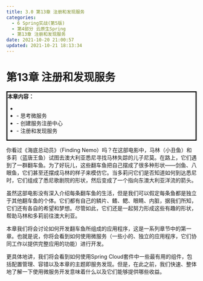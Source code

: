 ```yaml
---
title: 3.0 第13章 注册和发现服务
categories: 
  - 6 Spring实战(第5版)
  - 第4部分 云原生Spring
  - 第13章 注册和发现服务
date: 2021-10-20 21:00:57
updated: 2021-10-21 18:13:34
---
```

# 第13章 注册和发现服务

<div style="border-style:solid;"><strong>本章内容：</strong><ul><li></li><li>- 思考微服务</li><li>- 创建服务注册中心</li><li>- 注册和发现服务</li></ul></div>

你看过《海底总动员》（Finding Nemo）吗？在这部电影中，马林（小丑鱼）和多莉（蓝唐王鱼）试图去澳大利亚悉尼寻找马林失踪的儿子尼莫。在路上，它们遇到了一群翻车鱼。为了好玩儿，这些翻车鱼把自己摆成了很多种形状——剑鱼、八眼鱼，它们甚至还摆成马林的样子来模仿它。当多莉问它们是否知道如何到达悉尼时，它们组成了悉尼歌剧院的形状，然后变成了一个指向东澳大利亚洋流的箭头。

虽然这部电影没有深入介绍每条翻车鱼的生活，但是我们可以假定每条鱼都是独立于其他翻车鱼的个体。它们都有自己的鳞片、鳍、鳃、眼睛、内脏，据我们所知，它们还有各自的希望和梦想。尽管如此，它们还是一起努力形成这些有趣的形状，帮助马林和多莉前往澳大利亚。

本章我们将会讨论如何开发翻车鱼所组成的应用程序，这是一系列章节中的第一章。也就是说，你将会看到如何使用微服务（一些小的、独立的应用程序，它们协同工作以提供完整应用的功能）进行开发。

更具体地讲，我们将会看到如何使用Spring Cloud套件中一些最有用的组件，包括配置管理、容错以及本章的主题即服务发现。但是，在此之前，我们快速、整体地了解一下使用微服务开发意味着什么以及它们能够提供哪些收益。
